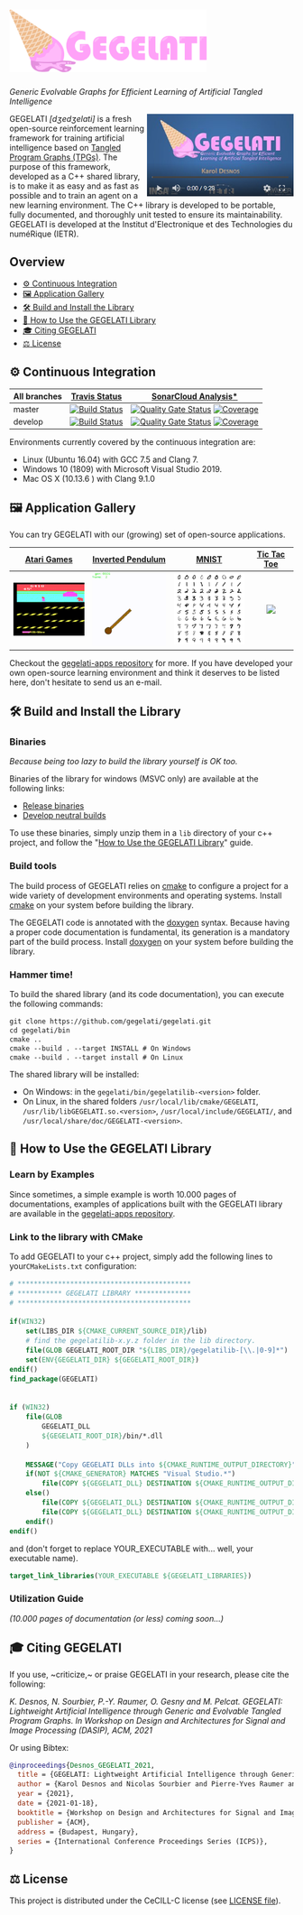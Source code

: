 # <img src="./doc/img/logo-full.svg" alt="GEGELATI" width="350"/>
_Generic Evolvable Graphs for Efficient Learning of Artificial Tangled Intelligence_

<a href="http://www.youtube.com/watch?feature=player_embedded&v=t0Ta5Vo5h7s
" target="_blank"><img align="right" src="./doc/img/GEGELATI_video_screenshoot.png"
alt="Introduction to GEGELATI" width="260" border="0" /></a>

GEGELATI _\[dʒedʒelati\]_ is a fresh open-source reinforcement learning framework for training artificial intelligence based on [Tangled Program Graphs (TPGs)](http://stephenkelly.ca/research_files/Kelly-Stephen-PhD-CSCI-June-2018.pdf). The purpose of this framework, developed as a C++ shared library, is to make it as easy and as fast as possible and to train an agent on a new learning environment. The C++ library is developed to be portable, fully documented, and thoroughly unit tested to ensure its maintainability. GEGELATI is developed at the Institut d'Electronique et des Technologies du numéRique (IETR).

## Overview
* [:gear: Continuous Integration](#gear-continuous-integration)
* [:framed_picture: Application Gallery](#framed_picture-application-gallery)
* [:hammer_and_wrench: Build and Install the Library](#hammer_and_wrench-build-and-install-the-library)
* [:book: How to Use the GEGELATI Library](#book-how-to-use-the-gegelati-library)
* [:mortar_board: Citing GEGELATI](#mortar_board-citing-gegelati)
* [:balance_scale: License](#balance_scale-license)

## :gear: Continuous Integration

| All branches | [Travis Status](https://travis-ci.com/gegelati/gegelati) | [SonarCloud Analysis](https://sonarcloud.io/dashboard?id=gegelati_gegelati)[*](https://sonarcloud.io/organizations/gegelati/quality_gates/show/23677)|
| ------------- |  ------------- |  ------------- |
| master  |  [![Build Status](https://travis-ci.com/gegelati/gegelati.svg?branch=master)](https://travis-ci.com/gegelati/gegelati/branches)  | [![Quality Gate Status](https://sonarcloud.io/api/project_badges/measure?branch=master&project=gegelati_gegelati&metric=alert_status)](https://sonarcloud.io/dashboard?id=gegelati_gegelati&branch=master) [![Coverage](https://sonarcloud.io/api/project_badges/measure?branch=master&project=gegelati_gegelati&metric=coverage)](https://sonarcloud.io/dashboard?id=gegelati_gegelati&branch=master)|
| develop  | [![Build Status](https://travis-ci.com/gegelati/gegelati.svg?branch=develop)](https://travis-ci.com/gegelati/gegelati/branches) | [![Quality Gate Status](https://sonarcloud.io/api/project_badges/measure?branch=develop&project=gegelati_gegelati&metric=alert_status)](https://sonarcloud.io/dashboard?id=gegelati_gegelati&branch=develop) [![Coverage](https://sonarcloud.io/api/project_badges/measure?branch=develop&project=gegelati_gegelati&metric=coverage)](https://sonarcloud.io/dashboard?id=gegelati_gegelati&branch=develop)|

Environments currently covered by the continuous integration are:
- Linux (Ubuntu 16.04) with GCC 7.5 and Clang 7.
- Windows 10 (1809) with Microsoft Visual Studio 2019.
- Mac OS X (10.13.6 ) with Clang 9.1.0

## :framed_picture: Application Gallery
You can try GEGELATI with our (growing) set of open-source applications.

| [Atari Games](https://github.com/gegelati/ale-wrapper) | [Inverted Pendulum](https://github.com/gegelati/gegelati-apps) | [MNIST](https://github.com/gegelati/gegelati-apps) | [Tic Tac Toe](https://github.com/gegelati/gegelati-apps) |
|:-:|:-:|:-:|:-:|
|<img src="./doc/img/frostbite.gif" width="150" />|<img src="./doc/img/pendulum_g6_200x200.gif" width="150" />|<img src="./doc/img/mnist.png" width="150" />|<img src="https://upload.wikimedia.org/wikipedia/commons/thumb/8/89/Jogo_da_velha_-_tic_tac_toe.png/284px-Jogo_da_velha_-_tic_tac_toe.png" width="150"/>|

Checkout the [gegelati-apps repository](https://github.com/gegelati/gegelati-apps) for more. If you have developed your own open-source learning environment and think it deserves to be listed here, don't hesitate to send us an e-mail.

## :hammer_and_wrench: Build and Install the Library
### Binaries
_Because being too lazy to build the library yourself is OK too._

Binaries of the library for windows (MSVC only) are available at the following links:
* [Release binaries](https://github.com/gegelati/gegelati/releases)
* [Develop neutral builds](https://gegelati.github.io/neutral-builds/)

To use these binaries, simply unzip them in a `lib` directory of your c++ project, and follow the "[How to Use the GEGELATI Library](#how-to-use-the-gegelati-library)" guide.

### Build tools
The build process of GEGELATI relies on [cmake](https://cmake.org) to configure a project for a wide variety of development environments and operating systems. Install [cmake](https://cmake.org/download/) on your system before building the library.

The GEGELATI code is annotated with the [doxygen](http://www.doxygen.nl/) syntax. Because having a proper code documentation is fundamental, its generation is a mandatory part of the build process. Install [doxygen](http://www.doxygen.nl/download.html) on your system before building the library.

### Hammer time!
To build the shared library (and its code documentation), you can execute the following commands:

```shell
git clone https://github.com/gegelati/gegelati.git
cd gegelati/bin
cmake ..
cmake --build . --target INSTALL # On Windows
cmake --build . --target install # On Linux
```

The shared library will be installed:
* On Windows: in the `gegelati/bin/gegelatilib-<version>` folder.
* On Linux, in the shared folders `/usr/local/lib/cmake/GEGELATI`, `/usr/lib/libGEGELATI.so.<version>`, `/usr/local/include/GEGELATI/`, and `/usr/local/share/doc/GEGELATI-<version>`.

## :book: How to Use the GEGELATI Library
### Learn by Examples
Since sometimes, a simple example is worth 10.000 pages of documentations, examples of applications built with the GEGELATI library are available in the [gegelati-apps repository](https://github.com/gegelati/gegelati-apps).

### Link to the library with CMake
To add GEGELATI to your c++ project, simply add the following lines to your`CMakeLists.txt` configuration:

```CMake
# *******************************************
# *********** GEGELATI LIBRARY **************
# *******************************************

if(WIN32)
	set(LIBS_DIR ${CMAKE_CURRENT_SOURCE_DIR}/lib)
    # find the gegelatilib-x.y.z folder in the lib directory.
	file(GLOB GEGELATI_ROOT_DIR "${LIBS_DIR}/gegelatilib-[\\.|0-9]*")
	set(ENV{GEGELATI_DIR} ${GEGELATI_ROOT_DIR})
endif()
find_package(GEGELATI)


if (WIN32)
	file(GLOB
		GEGELATI_DLL
		${GEGELATI_ROOT_DIR}/bin/*.dll
	)

	MESSAGE("Copy GEGELATI DLLs into ${CMAKE_RUNTIME_OUTPUT_DIRECTORY}")
	if(NOT ${CMAKE_GENERATOR} MATCHES "Visual Studio.*")
		file(COPY ${GEGELATI_DLL} DESTINATION ${CMAKE_RUNTIME_OUTPUT_DIRECTORY})
	else()
		file(COPY ${GEGELATI_DLL} DESTINATION ${CMAKE_RUNTIME_OUTPUT_DIRECTORY}/Debug)
		file(COPY ${GEGELATI_DLL} DESTINATION ${CMAKE_RUNTIME_OUTPUT_DIRECTORY}/Release)
	endif()
endif()
```
and (don't forget to replace YOUR_EXECUTABLE with... well, your executable name).
```CMake
target_link_libraries(YOUR_EXECUTABLE ${GEGELATI_LIBRARIES})
```

### Utilization Guide
_(10.000 pages of documentation (or less) coming soon...)_

## :mortar_board: Citing GEGELATI
If you use, ~criticize,~ or praise GEGELATI in your research, please cite the following:

*K. Desnos, N. Sourbier, P.-Y. Raumer, O. Gesny and M. Pelcat. GEGELATI: Lightweight Artificial Intelligence through Generic and Evolvable Tangled Program Graphs. In Workshop on Design and Architectures for Signal and Image Processing (DASIP), ACM, 2021*

Or using Bibtex:
```bibtex
@inproceedings{Desnos_GEGELATI_2021,
  title = {GEGELATI: Lightweight Artificial Intelligence through Generic and Evolvable Tangled Program Graphs},
  author = {Karol Desnos and Nicolas Sourbier and Pierre-Yves Raumer and Olivier Gesny and Maxime Pelcat },
  year = {2021},
  date = {2021-01-18},
  booktitle = {Workshop on Design and Architectures for Signal and Image Processing (DASIP)},
  publisher = {ACM},
  address = {Budapest, Hungary},
  series = {International Conference Proceedings Series (ICPS)},
}
```

## :balance_scale: License
This project is distributed under the CeCILL-C license (see [LICENSE file](LICENSE.txt)).
